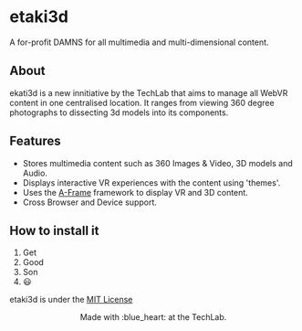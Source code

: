# etaki3d
A for-profit DAMNS for all multimedia and multi-dimensional content.

## About
ekati3d is a new innitiative by  the TechLab that aims to manage all WebVR content in one centralised location.
It ranges from viewing 360 degree photographs to dissecting 3d models into its components.

## Features
- Stores multimedia content such as 360 Images & Video, 3D models and Audio.
- Displays interactive VR experiences with the content using 'themes'.
- Uses the [A-Frame](https://github.com/aframevr/aframe) framework to display VR and 3D content.
- Cross Browser and Device support.

## How to install it
1. Get
1. Good
1. Son
1. :smiley:

etaki3d is under the [MIT License ](LICENSE)
<p align="center">
	Made with :blue_heart: at the TechLab.
</p>